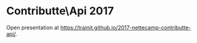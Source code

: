 # Contributte\Api 2017

Open presentation at https://trainit.github.io/2017-nettecamp-contributte-api/.
